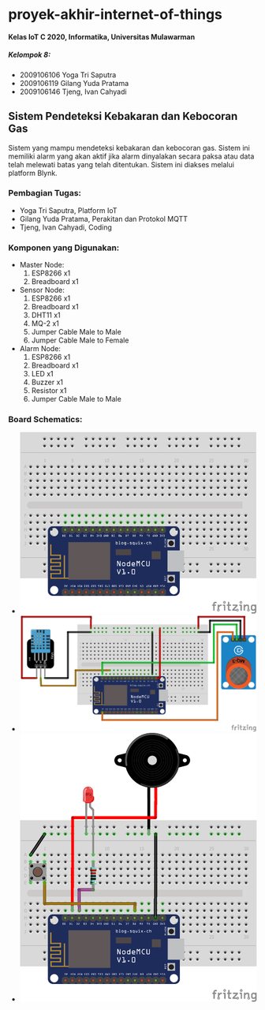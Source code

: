 # proyek-akhir-internet-of-things
#### Kelas IoT C 2020, Informatika, Universitas Mulawarman

##### Kelompok 8:
- 2009106106 Yoga Tri Saputra
- 2009106119 Gilang Yuda Pratama
- 2009106146 Tjeng, Ivan Cahyadi

## **Sistem Pendeteksi Kebakaran dan Kebocoran Gas**

Sistem yang mampu mendeteksi kebakaran dan kebocoran gas. Sistem ini memiliki alarm yang akan aktif jika alarm dinyalakan secara paksa atau data telah melewati batas yang telah ditentukan. Sistem ini diakses melalui platform Blynk.

### Pembagian Tugas:
- Yoga Tri Saputra, Platform IoT
- Gilang Yuda Pratama, Perakitan dan Protokol MQTT
- Tjeng, Ivan Cahyadi, Coding

### Komponen yang Digunakan:
- Master Node:
    1. ESP8266 x1
    2. Breadboard x1
- Sensor Node:
    1. ESP8266 x1
    2. Breadboard x1
    3. DHT11 x1
    4. MQ-2 x1
    5. Jumper Cable Male to Male
    6. Jumper Cable Male to Female
- Alarm Node:
    1. ESP8266 x1
    2. Breadboard x1
    3. LED x1
    4. Buzzer x1
    5. Resistor x1
    6. Jumper Cable Male to Male

### Board Schematics:
- ![Master Node](assets/schematic_master_node.png)
- ![Sensor Node](assets/schematic_sensor_alarm.png)
- ![Alarm Node](assets/schematic_alarm_node.png)
